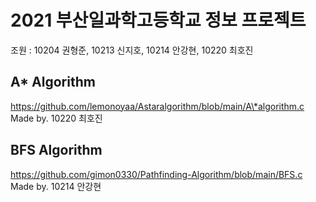 # 2021 부산일과학고등학교 정보 프로젝트

조원 : 10204 권형준, 10213 신지호, 10214 안강현, 10220 최호진

## A* Algorithm
https://github.com/lemonoyaa/Astaralgorithm/blob/main/A\*algorithm.c  
Made by. 10220 최호진

## BFS Algorithm
https://github.com/gimon0330/Pathfinding-Algorithm/blob/main/BFS.c  
Made by. 10214 안강현
